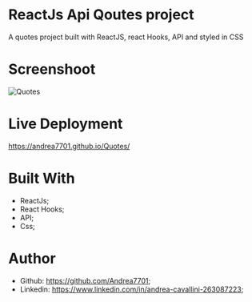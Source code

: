 # ReactJs Api Qoutes project

A quotes project built with ReactJS, react Hooks, API and styled in CSS

# Screenshoot

![Quotes](https://github.com/Andrea7701/Quotes/assets/156012853/3419abc4-308e-4b9d-935c-7ef1025be49e)

# Live Deployment
https://andrea7701.github.io/Quotes/

# Built With 
 - ReactJs;
 - React Hooks;
 - API;
 - Css;

# Author
 - Github: https://github.com/Andrea7701;
 - Linkedin: https://www.linkedin.com/in/andrea-cavallini-263087223;
